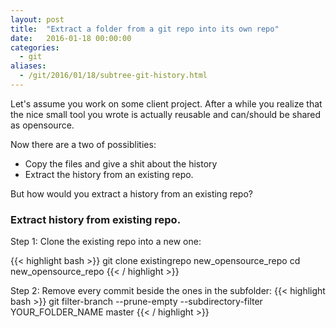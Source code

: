 ```yaml
---
layout: post
title:  "Extract a folder from a git repo into its own repo"
date:   2016-01-18 00:00:00
categories:
  - git
aliases:
  - /git/2016/01/18/subtree-git-history.html
---
```


Let's assume you work on some client project. After a while you realize that the nice small tool you wrote is actually reusable and can/should be shared as opensource.

Now there are a two of possiblities:

* Copy the files and give a shit about the history
* Extract the history from an existing repo.

But how would you extract a history from an existing repo?

### Extract history from existing repo.

Step 1: Clone the existing repo into a new one:

{{< highlight bash >}}
git clone existingrepo new_opensource_repo
cd new_opensource_repo
{{< / highlight >}}

Step 2: Remove every commit beside the ones in the subfolder:
{{< highlight bash >}}
git filter-branch --prune-empty --subdirectory-filter YOUR_FOLDER_NAME master
{{< / highlight >}}